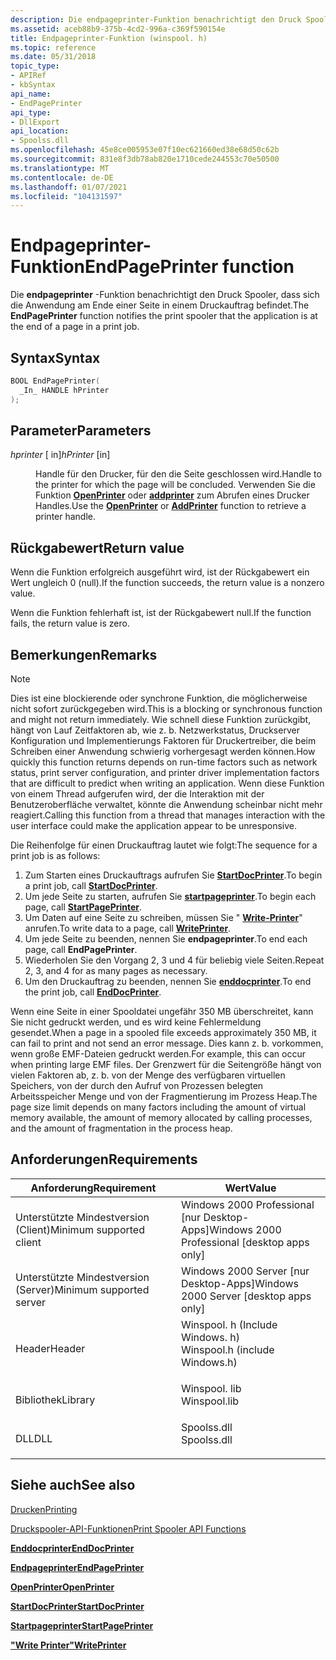 ```yaml
---
description: Die endpageprinter-Funktion benachrichtigt den Druck Spooler, dass sich die Anwendung am Ende einer Seite in einem Druckauftrag befindet.
ms.assetid: aceb88b9-375b-4cd2-996a-c369f590154e
title: Endpageprinter-Funktion (winspool. h)
ms.topic: reference
ms.date: 05/31/2018
topic_type:
- APIRef
- kbSyntax
api_name:
- EndPagePrinter
api_type:
- DllExport
api_location:
- Spoolss.dll
ms.openlocfilehash: 45e8ce005953e07f10ec621660ed38e68d50c62b
ms.sourcegitcommit: 831e8f3db78ab820e1710cede244553c70e50500
ms.translationtype: MT
ms.contentlocale: de-DE
ms.lasthandoff: 01/07/2021
ms.locfileid: "104131597"
---
```

# <a name="endpageprinter-function"></a><span data-ttu-id="4aeec-103">Endpageprinter-Funktion</span><span class="sxs-lookup"><span data-stu-id="4aeec-103">EndPagePrinter function</span></span>

<span data-ttu-id="4aeec-104">Die **endpageprinter** -Funktion benachrichtigt den Druck Spooler, dass sich die Anwendung am Ende einer Seite in einem Druckauftrag befindet.</span><span class="sxs-lookup"><span data-stu-id="4aeec-104">The **EndPagePrinter** function notifies the print spooler that the application is at the end of a page in a print job.</span></span>

## <a name="syntax"></a><span data-ttu-id="4aeec-105">Syntax</span><span class="sxs-lookup"><span data-stu-id="4aeec-105">Syntax</span></span>


```C++
BOOL EndPagePrinter(
  _In_ HANDLE hPrinter
);
```



## <a name="parameters"></a><span data-ttu-id="4aeec-106">Parameter</span><span class="sxs-lookup"><span data-stu-id="4aeec-106">Parameters</span></span>

<dl> <dt>

<span data-ttu-id="4aeec-107">*hprinter* \[ in\]</span><span class="sxs-lookup"><span data-stu-id="4aeec-107">*hPrinter* \[in\]</span></span>
</dt> <dd>

<span data-ttu-id="4aeec-108">Handle für den Drucker, für den die Seite geschlossen wird.</span><span class="sxs-lookup"><span data-stu-id="4aeec-108">Handle to the printer for which the page will be concluded.</span></span> <span data-ttu-id="4aeec-109">Verwenden Sie die Funktion [**OpenPrinter**](openprinter.md) oder [**addprinter**](addprinter.md) zum Abrufen eines Drucker Handles.</span><span class="sxs-lookup"><span data-stu-id="4aeec-109">Use the [**OpenPrinter**](openprinter.md) or [**AddPrinter**](addprinter.md) function to retrieve a printer handle.</span></span>

</dd> </dl>

## <a name="return-value"></a><span data-ttu-id="4aeec-110">Rückgabewert</span><span class="sxs-lookup"><span data-stu-id="4aeec-110">Return value</span></span>

<span data-ttu-id="4aeec-111">Wenn die Funktion erfolgreich ausgeführt wird, ist der Rückgabewert ein Wert ungleich 0 (null).</span><span class="sxs-lookup"><span data-stu-id="4aeec-111">If the function succeeds, the return value is a nonzero value.</span></span>

<span data-ttu-id="4aeec-112">Wenn die Funktion fehlerhaft ist, ist der Rückgabewert null.</span><span class="sxs-lookup"><span data-stu-id="4aeec-112">If the function fails, the return value is zero.</span></span>

## <a name="remarks"></a><span data-ttu-id="4aeec-113">Bemerkungen</span><span class="sxs-lookup"><span data-stu-id="4aeec-113">Remarks</span></span>

> [!Note]  
> <span data-ttu-id="4aeec-114">Dies ist eine blockierende oder synchrone Funktion, die möglicherweise nicht sofort zurückgegeben wird.</span><span class="sxs-lookup"><span data-stu-id="4aeec-114">This is a blocking or synchronous function and might not return immediately.</span></span> <span data-ttu-id="4aeec-115">Wie schnell diese Funktion zurückgibt, hängt von Lauf Zeitfaktoren ab, wie z. b. Netzwerkstatus, Druckserver Konfiguration und Implementierungs Faktoren für Druckertreiber, die beim Schreiben einer Anwendung schwierig vorhergesagt werden können.</span><span class="sxs-lookup"><span data-stu-id="4aeec-115">How quickly this function returns depends on run-time factors such as network status, print server configuration, and printer driver implementation factors that are difficult to predict when writing an application.</span></span> <span data-ttu-id="4aeec-116">Wenn diese Funktion von einem Thread aufgerufen wird, der die Interaktion mit der Benutzeroberfläche verwaltet, könnte die Anwendung scheinbar nicht mehr reagiert.</span><span class="sxs-lookup"><span data-stu-id="4aeec-116">Calling this function from a thread that manages interaction with the user interface could make the application appear to be unresponsive.</span></span>

 

<span data-ttu-id="4aeec-117">Die Reihenfolge für einen Druckauftrag lautet wie folgt:</span><span class="sxs-lookup"><span data-stu-id="4aeec-117">The sequence for a print job is as follows:</span></span>

1.  <span data-ttu-id="4aeec-118">Zum Starten eines Druckauftrags aufrufen Sie [**StartDocPrinter**](startdocprinter.md).</span><span class="sxs-lookup"><span data-stu-id="4aeec-118">To begin a print job, call [**StartDocPrinter**](startdocprinter.md).</span></span>
2.  <span data-ttu-id="4aeec-119">Um jede Seite zu starten, aufrufen Sie [**startpageprinter**](startpageprinter.md).</span><span class="sxs-lookup"><span data-stu-id="4aeec-119">To begin each page, call [**StartPagePrinter**](startpageprinter.md).</span></span>
3.  <span data-ttu-id="4aeec-120">Um Daten auf eine Seite zu schreiben, müssen Sie " [**Write-Printer**](writeprinter.md)" anrufen.</span><span class="sxs-lookup"><span data-stu-id="4aeec-120">To write data to a page, call [**WritePrinter**](writeprinter.md).</span></span>
4.  <span data-ttu-id="4aeec-121">Um jede Seite zu beenden, nennen Sie **endpageprinter**.</span><span class="sxs-lookup"><span data-stu-id="4aeec-121">To end each page, call **EndPagePrinter**.</span></span>
5.  <span data-ttu-id="4aeec-122">Wiederholen Sie den Vorgang 2, 3 und 4 für beliebig viele Seiten.</span><span class="sxs-lookup"><span data-stu-id="4aeec-122">Repeat 2, 3, and 4 for as many pages as necessary.</span></span>
6.  <span data-ttu-id="4aeec-123">Um den Druckauftrag zu beenden, nennen Sie [**enddocprinter**](enddocprinter.md).</span><span class="sxs-lookup"><span data-stu-id="4aeec-123">To end the print job, call [**EndDocPrinter**](enddocprinter.md).</span></span>

<span data-ttu-id="4aeec-124">Wenn eine Seite in einer Spooldatei ungefähr 350 MB überschreitet, kann Sie nicht gedruckt werden, und es wird keine Fehlermeldung gesendet.</span><span class="sxs-lookup"><span data-stu-id="4aeec-124">When a page in a spooled file exceeds approximately 350 MB, it can fail to print and not send an error message.</span></span> <span data-ttu-id="4aeec-125">Dies kann z. b. vorkommen, wenn große EMF-Dateien gedruckt werden.</span><span class="sxs-lookup"><span data-stu-id="4aeec-125">For example, this can occur when printing large EMF files.</span></span> <span data-ttu-id="4aeec-126">Der Grenzwert für die Seitengröße hängt von vielen Faktoren ab, z. b. von der Menge des verfügbaren virtuellen Speichers, von der durch den Aufruf von Prozessen belegten Arbeitsspeicher Menge und von der Fragmentierung im Prozess Heap.</span><span class="sxs-lookup"><span data-stu-id="4aeec-126">The page size limit depends on many factors including the amount of virtual memory available, the amount of memory allocated by calling processes, and the amount of fragmentation in the process heap.</span></span>

## <a name="requirements"></a><span data-ttu-id="4aeec-127">Anforderungen</span><span class="sxs-lookup"><span data-stu-id="4aeec-127">Requirements</span></span>



| <span data-ttu-id="4aeec-128">Anforderung</span><span class="sxs-lookup"><span data-stu-id="4aeec-128">Requirement</span></span> | <span data-ttu-id="4aeec-129">Wert</span><span class="sxs-lookup"><span data-stu-id="4aeec-129">Value</span></span> |
|-------------------------------------|-----------------------------------------------------------------------------------------------------------|
| <span data-ttu-id="4aeec-130">Unterstützte Mindestversion (Client)</span><span class="sxs-lookup"><span data-stu-id="4aeec-130">Minimum supported client</span></span><br/> | <span data-ttu-id="4aeec-131">Windows 2000 Professional \[nur Desktop-Apps\]</span><span class="sxs-lookup"><span data-stu-id="4aeec-131">Windows 2000 Professional \[desktop apps only\]</span></span><br/>                                                |
| <span data-ttu-id="4aeec-132">Unterstützte Mindestversion (Server)</span><span class="sxs-lookup"><span data-stu-id="4aeec-132">Minimum supported server</span></span><br/> | <span data-ttu-id="4aeec-133">Windows 2000 Server \[nur Desktop-Apps\]</span><span class="sxs-lookup"><span data-stu-id="4aeec-133">Windows 2000 Server \[desktop apps only\]</span></span><br/>                                                      |
| <span data-ttu-id="4aeec-134">Header</span><span class="sxs-lookup"><span data-stu-id="4aeec-134">Header</span></span><br/>                   | <dl> <span data-ttu-id="4aeec-135"><dt>Winspool. h (Include Windows. h)</dt></span><span class="sxs-lookup"><span data-stu-id="4aeec-135"><dt>Winspool.h (include Windows.h)</dt></span></span> </dl> |
| <span data-ttu-id="4aeec-136">Bibliothek</span><span class="sxs-lookup"><span data-stu-id="4aeec-136">Library</span></span><br/>                  | <dl> <span data-ttu-id="4aeec-137"><dt>Winspool. lib</dt></span><span class="sxs-lookup"><span data-stu-id="4aeec-137"><dt>Winspool.lib</dt></span></span> </dl>                   |
| <span data-ttu-id="4aeec-138">DLL</span><span class="sxs-lookup"><span data-stu-id="4aeec-138">DLL</span></span><br/>                      | <dl> <span data-ttu-id="4aeec-139"><dt>Spoolss.dll</dt></span><span class="sxs-lookup"><span data-stu-id="4aeec-139"><dt>Spoolss.dll</dt></span></span> </dl>                    |



## <a name="see-also"></a><span data-ttu-id="4aeec-140">Siehe auch</span><span class="sxs-lookup"><span data-stu-id="4aeec-140">See also</span></span>

<dl> <dt>

[<span data-ttu-id="4aeec-141">Drucken</span><span class="sxs-lookup"><span data-stu-id="4aeec-141">Printing</span></span>](printdocs-printing.md)
</dt> <dt>

[<span data-ttu-id="4aeec-142">Druckspooler-API-Funktionen</span><span class="sxs-lookup"><span data-stu-id="4aeec-142">Print Spooler API Functions</span></span>](printing-and-print-spooler-functions.md)
</dt> <dt>

[<span data-ttu-id="4aeec-143">**Enddocprinter**</span><span class="sxs-lookup"><span data-stu-id="4aeec-143">**EndDocPrinter**</span></span>](enddocprinter.md)
</dt> <dt>

[<span data-ttu-id="4aeec-144">**Endpageprinter**</span><span class="sxs-lookup"><span data-stu-id="4aeec-144">**EndPagePrinter**</span></span>](endpageprinter.md)
</dt> <dt>

[<span data-ttu-id="4aeec-145">**OpenPrinter**</span><span class="sxs-lookup"><span data-stu-id="4aeec-145">**OpenPrinter**</span></span>](openprinter.md)
</dt> <dt>

[<span data-ttu-id="4aeec-146">**StartDocPrinter**</span><span class="sxs-lookup"><span data-stu-id="4aeec-146">**StartDocPrinter**</span></span>](startdocprinter.md)
</dt> <dt>

[<span data-ttu-id="4aeec-147">**Startpageprinter**</span><span class="sxs-lookup"><span data-stu-id="4aeec-147">**StartPagePrinter**</span></span>](startpageprinter.md)
</dt> <dt>

[<span data-ttu-id="4aeec-148">**"Write Printer"**</span><span class="sxs-lookup"><span data-stu-id="4aeec-148">**WritePrinter**</span></span>](writeprinter.md)
</dt> </dl>

 

 




